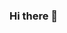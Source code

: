 ### Hi there 👋

<!--
**DevNicNic/DevNicNic**
is a ✨ _special_ ✨ repository because its `README.md` (this file) appears on your GitH![videoRapido](https://github.com/DevNicNic/DevNicNic/assets/141369022/417d712b-fd75-4af5-a7c5-6b8ceeb720f5)
ub profile.

Here are some ideas to get you started:

- 🔭 I’m currently working on ...
- 🌱 I’m currently learning ...
- 👯 I’m looking to collaborate on ...
- 🤔 I’m looking for help with ...
- 💬 Ask me about ...
- 📫 How to reach me: ...
- 😄 Pronouns: ...
- ⚡ Fun fact: ...
-->
